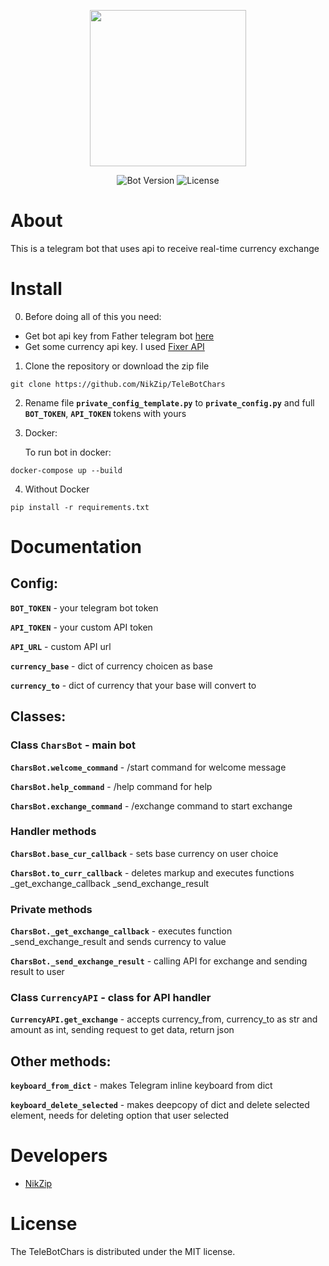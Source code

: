 <p align="center">
      <img src="https://telegramas.ru/wp-content/uploads/2022/01/Logo-Telegram.jpg" width="250">
</p>

<p align="center">
   <img src="https://img.shields.io/badge/Bot%20Version-v1.0-green" alt="Bot Version">
   <img src="https://img.shields.io/badge/License-MIT-brightgreen" alt="License">
</p>

# About

This is a telegram bot that uses api to receive real-time currency exchange

# Install

0. Before doing all of this you need:

+ Get bot api key from Father telegram bot [here](https://t.me/botfather) 
+ Get some currency api key. I used [Fixer API](https://fixer.io/)

1. Clone the repository or download the zip file
```
git clone https://github.com/NikZip/TeleBotChars
```
2. Rename file **`private_config_template.py`** to **`private_config.py`** and full **`BOT_TOKEN`**, **`API_TOKEN`** tokens with yours

3. Docker:

      To run bot in docker:
```
docker-compose up --build
```
4. Without Docker
```
pip install -r requirements.txt
```

# Documentation

## Config:

**`BOT_TOKEN`** - your telegram bot token

**`API_TOKEN`** - your custom API token

**`API_URL`** - custom API url

**`currency_base`** - dict of currency choicen as base

**`currency_to`** - dict of currency that your base will convert to

## Classes:

### Class **`CharsBot`** - main bot

**`CharsBot.welcome_command`** - /start command for welcome message

**`CharsBot.help_command`** - /help command for help

**`CharsBot.exchange_command`** - /exchange command to start exchange

### Handler methods

**`CharsBot.base_cur_callback`** - sets base currency on user choice 

**`CharsBot.to_curr_callback`** - deletes markup and executes functions _get_exchange_callback _send_exchange_result

### Private methods 

**`CharsBot._get_exchange_callback`** - executes function _send_exchange_result and sends currency to value

**`CharsBot._send_exchange_result`** - calling API for exchange and sending result to user

### Class **`CurrencyAPI`** - class for API handler

**`CurrencyAPI.get_exchange`** - accepts currency_from, currency_to as str and amount as int, sending request to get data, return json

## Other methods:

**`keyboard_from_dict`** - makes Telegram inline keyboard from dict

**`keyboard_delete_selected`** - makes deepcopy of dict and delete selected element, needs for deleting option that user selected

# Developers

- [NikZip](https://github.com/NikZip)

# License
The TeleBotChars is distributed under the MIT license.
